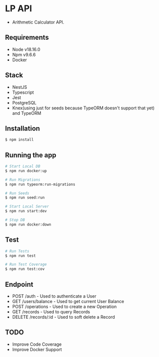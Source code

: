 # LP API
- Arithmetic Calculator API.

## Requirements

- Node v18.16.0
- Npm v9.6.6
- Docker

## Stack
- NestJS
- Typescript
- Jest
- PostgreSQL
- Knex(using just for seeds because TypeORM doesn't support that yet) and TypeORM

## Installation

```bash
$ npm install
```

## Running the app

```bash
# Start Local DB
$ npm run docker:up

# Run Migrations
$ npm run typeorm:run-migrations

# Run Seeds
$ npm run seed:run

# Start Local Server
$ npm run start:dev

# Stop DB
$ npm run docker:down
```

## Test

```bash
# Run Tests
$ npm run test

# Run Test Coverage
$ npm run test:cov
```

## Endpoint

-   POST   /auth - Used to authenticate a User
-   GET    /users/balance - Used to get current User Balance
-   POST   /operations - Used to create a new Operation
-   GET    /records - Used to query Records
-   DELETE /records/:id - Used to soft delete a Record

## TODO
-   Improve Code Coverage
-   Improve Docker Support